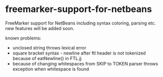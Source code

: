 # freemarker-support-for-netbeans
FreeMarker support for NetBeans including syntax coloring, parsing etc. new features will be added soon.

known problems:
- unclosed string throws lexical error
- square bracket syntax - newline after ftl header is not tokenized because of eatNewline() in FTL.jj
- because of changing whitespaces from SKIP to TOKEN parser throws exception when whitespace is found